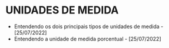 # UNIDADES DE MEDIDA
- Entendendo os dois principais tipos de unidades de medida - [25/07/2022]
- Entendendo a unidade de medida porcentual - [25/07/2022]